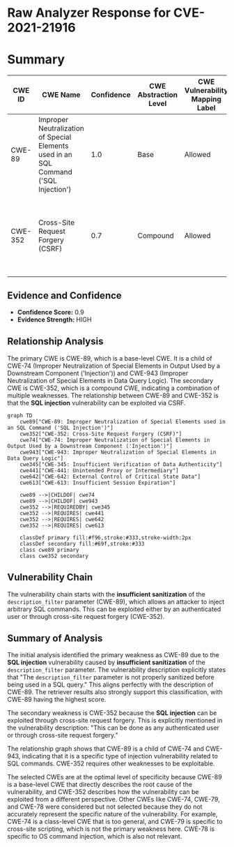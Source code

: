 # Raw Analyzer Response for CVE-2021-21916

# Summary
| CWE ID | CWE Name | Confidence | CWE Abstraction Level | CWE Vulnerability Mapping Label | CWE-Vulnerability Mapping Notes |
|---|---|---|---|---|---|
| CWE-89 | Improper Neutralization of Special Elements used in an SQL Command ('SQL Injection') | 1.0 | Base | Allowed | Primary CWE. The vulnerability is due to **insufficient sanitization** of the `description_filter` parameter before being used in a SQL query. |
| CWE-352 | Cross-Site Request Forgery (CSRF) | 0.7 | Compound | Allowed | Secondary candidate. The vulnerability description mentions that the **SQL injection** can be exploited through cross-site request forgery. |

## Evidence and Confidence

*   **Confidence Score:** 0.9
*   **Evidence Strength:** HIGH

## Relationship Analysis
The primary CWE is CWE-89, which is a base-level CWE. It is a child of CWE-74 (Improper Neutralization of Special Elements in Output Used by a Downstream Component ('Injection')) and CWE-943 (Improper Neutralization of Special Elements in Data Query Logic). The secondary CWE is CWE-352, which is a compound CWE, indicating a combination of multiple weaknesses. The relationship between CWE-89 and CWE-352 is that the **SQL injection** vulnerability can be exploited via CSRF.

```mermaid
graph TD
    cwe89["CWE-89: Improper Neutralization of Special Elements used in an SQL Command ('SQL Injection')"]
    cwe352["CWE-352: Cross-Site Request Forgery (CSRF)"]
    cwe74["CWE-74: Improper Neutralization of Special Elements in Output Used by a Downstream Component ('Injection')"]
    cwe943["CWE-943: Improper Neutralization of Special Elements in Data Query Logic"]
    cwe345["CWE-345: Insufficient Verification of Data Authenticity"]
    cwe441["CWE-441: Unintended Proxy or Intermediary"]
    cwe642["CWE-642: External Control of Critical State Data"]
    cwe613["CWE-613: Insufficient Session Expiration"]

    cwe89 -->|CHILDOF| cwe74
    cwe89 -->|CHILDOF| cwe943
    cwe352 -->|REQUIREDBY| cwe345
    cwe352 -->|REQUIRES| cwe441
    cwe352 -->|REQUIRES| cwe642
    cwe352 -->|REQUIRES| cwe613

    classDef primary fill:#f96,stroke:#333,stroke-width:2px
    classDef secondary fill:#69f,stroke:#333
    class cwe89 primary
    class cwe352 secondary
```

## Vulnerability Chain
The vulnerability chain starts with the **insufficient sanitization** of the `description_filter` parameter (CWE-89), which allows an attacker to inject arbitrary SQL commands. This can be exploited either by an authenticated user or through cross-site request forgery (CWE-352).

## Summary of Analysis
The initial analysis identified the primary weakness as CWE-89 due to the **SQL injection** vulnerability caused by **insufficient sanitization** of the `description_filter` parameter. The vulnerability description explicitly states that "The `description_filter` parameter is not properly sanitized before being used in a SQL query." This aligns perfectly with the description of CWE-89. The retriever results also strongly support this classification, with CWE-89 having the highest score.

The secondary weakness is CWE-352 because the **SQL injection** can be exploited through cross-site request forgery. This is explicitly mentioned in the vulnerability description: "This can be done as any authenticated user or through cross-site request forgery."

The relationship graph shows that CWE-89 is a child of CWE-74 and CWE-943, indicating that it is a specific type of injection vulnerability related to SQL commands. CWE-352 requires other weaknesses to be exploitable.

The selected CWEs are at the optimal level of specificity because CWE-89 is a base-level CWE that directly describes the root cause of the vulnerability, and CWE-352 describes how the vulnerability can be exploited from a different perspective. Other CWEs like CWE-74, CWE-79, and CWE-78 were considered but not selected because they do not accurately represent the specific nature of the vulnerability. For example, CWE-74 is a class-level CWE that is too general, and CWE-79 is specific to cross-site scripting, which is not the primary weakness here. CWE-78 is specific to OS command injection, which is also not relevant.